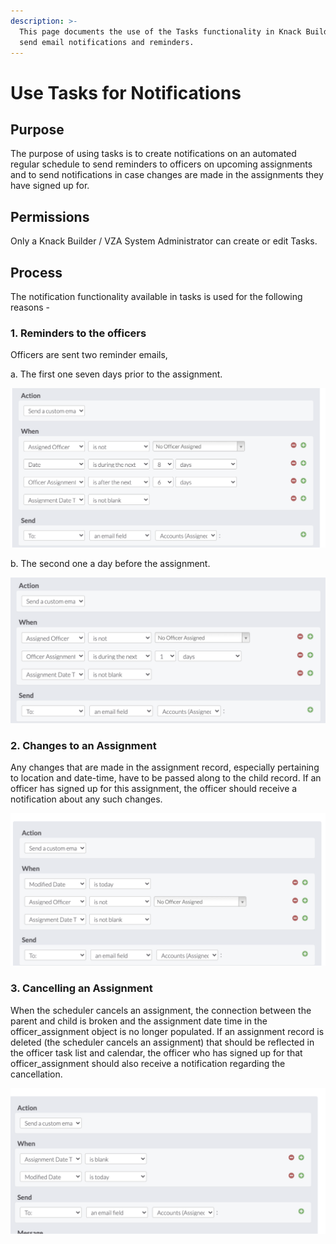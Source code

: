 ```yaml
---
description: >-
  This page documents the use of the Tasks functionality in Knack Builder to
  send email notifications and reminders.
---
```


# Use Tasks for Notifications

## Purpose&#x20;

The purpose of using tasks is to create notifications on an automated regular schedule to send reminders to officers on upcoming assignments and to send notifications in case changes are made in the assignments they have signed up for.

## Permissions

Only a Knack Builder / VZA System Administrator can create or edit Tasks.

## Process

The notification functionality available in tasks is used for the following reasons -&#x20;

### **1. Reminders to the officers**&#x20;

&#x20;Officers are sent two reminder emails,

a. The first one seven days prior to the assignment.

![](<../../.gitbook/assets/image (9).png>)

b. The second one a day before the assignment.&#x20;

![](<../../.gitbook/assets/image (11).png>)

### **2. Changes to an Assignment** &#x20;

Any changes that are made in the assignment record, especially pertaining to location and date-time, have to be passed along to the child record. If an officer has signed up for this assignment, the officer should receive a notification about any such changes.

![](<../../.gitbook/assets/image (7).png>)

### **3. Cancelling an Assignment**&#x20;

When the scheduler cancels an assignment, the connection between the parent and child is broken and the assignment date time in the officer\_assignment object is no longer populated. If an assignment record is deleted (the scheduler cancels an assignment) that should be reflected in the officer task list and calendar, the officer  who has signed up for that officer\_assignment should also receive a notification regarding the cancellation.&#x20;

![](<../../.gitbook/assets/image (23).png>)
